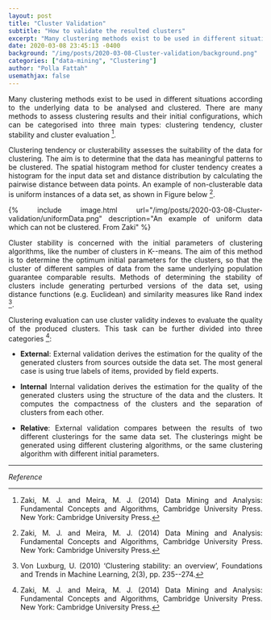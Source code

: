 ```yaml
---
layout: post
title: "Cluster Validation"
subtitle: "How to validate the resulted clusters"
excerpt: "Many clustering methods exist to be used in different situations according to the underlying data to be analysed and clustered."
date: 2020-03-08 23:45:13 -0400
background: "/img/posts/2020-03-08-Cluster-validation/background.png"
categories: ["data-mining", "Clustering"]
author: "Polla Fattah"
usemathjax: false
---
```

<style>body p{text-align: justify}</style>



Many clustering methods exist to be used in different situations according to the underlying data to be analysed and clustered. There are many methods to assess clustering results and their initial configurations, which can be categorised into three main types: clustering tendency, cluster stability and cluster evaluation [^3].

Clustering tendency or clusterability assesses the suitability of the data for clustering. The aim is to determine that the data has meaningful patterns to be clustered. The spatial histogram method for cluster tendency creates a histogram for the input data set and distance distribution by calculating the pairwise distance between data points. An example of non-clusterable data is uniform instances of a data set, as shown in Figure below [^3].


{% include image.html url="/img/posts/2020-03-08-Cluster-validation/uniformData.png" description="An example of uniform data which can not be clustered. From Zaki" %}


Cluster stability is concerned with the initial parameters of clustering algorithms, like the number of clusters in K--means. The aim of this method is to determine the optimum initial parameters for the clusters, so that the cluster of different samples of data from the same underlying population guarantee comparable results. Methods of determining the stability of clusters include generating perturbed versions of the data set, using distance functions (e.g. Euclidean) and similarity measures like Rand index [^1].

Clustering evaluation can use cluster validity indexes to evaluate the quality of the produced clusters. This task can be further divided into three categories [^3]:


- **External**: External validation derives the estimation for the quality of the generated clusters from sources outside the data set. The most general case is using true labels of items, provided by field experts.

- **Internal** Internal validation derives the estimation for the quality of the generated clusters using the structure of the data and the clusters. It computes the compactness of the clusters and the separation of clusters from each other.

- **Relative**: External validation compares between the results of two different clusterings for the same data set. The clusterings might be generated using different clustering algorithms, or the same clustering algorithm with different initial parameters.

---

_Reference_

[^1]: Von Luxburg, U. (2010) ‘Clustering stability: an overview’, Foundations and Trends in Machine Learning, 2(3), pp. 235--274.
[^3]: Zaki, M. J. and Meira, M. J. (2014) Data Mining and Analysis: Fundamental Concepts and Algorithms, Cambridge University Press. New York: Cambridge University Press.